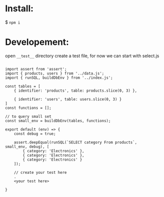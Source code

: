 # Install:
$ `npm i`


# Developement:
open `__test__` directory
create a test file, for now we can start with select.js
```

import assert from 'assert';
import { products, users } from '../data.js';
import { runSQL, buildDbEnv } from '../index.js';

const tables = [
    { identifier: 'products', table: products.slice(0, 3) },

    { identifier: 'users', table: users.slice(0, 3) }
]
const functions = [];

// to query small set
const small_env = buildDbEnv(tables, functions); 

export default (env) => {
    const debug = true;

    assert.deepEqual(runSQL(`SELECT category From products`, small_env, debug), [
        { category: 'Electronics' },
        { category: 'Electronics' },
        { category: 'Electronics' }
    ]);
    
    // create your test here 
    .
    <your test here>

}